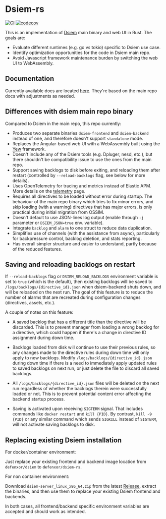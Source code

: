 # Dsiem-rs

[![CI](https://github.com/defenxor/dsiem-rs/actions/workflows/publish.yml/badge.svg)](https://github.com/defenxor/dsiem-rs/actions/workflows/publish.yml) 
[![codecov](https://codecov.io/gh/defenxor/dsiem-rs/graph/badge.svg?token=XC9ARCJAII)](https://codecov.io/gh/defenxor/dsiem-rs)

This is an implementation of [Dsiem](https://github.com/defenxor/dsiem) main binary and web UI in Rust. The goals are:

- Evaluate different runtimes (e.g. go vs tokio) specific to Dsiem use case.
- Identify optimization opportunities for the code in Dsiem main repo.
- Avoid Javascript framework maintenance burden by switching the web UI to WebAssembly.

## Documentation

Currently available docs are located [here](https://github.com/defenxor/dsiem-rs/tree/master/docs). They're based on the main repo docs with adjustments as needed.

## Differences with dsiem main repo binary

Compared to Dsiem in the main repo, this repo currently:

- Produces two separate binaries `dsiem-frontend` and `dsiem-backend` instead of one, and therefore doesn't support `standalone` mode.
- Replaces the Angular-based web UI with a WebAssembly built using the [Yew](https://yew.rs) framework.
- Doesn't include any of the Dsiem tools (e.g. Dpluger, nesd, etc.), but there shouldn't be compatibility issue to use the ones from the main repo.
- Support saving backlogs to disk before exiting, and reloading them after restart (controlled by `--reload-backlogs` flag, see below for more details).
- Uses OpenTelemetry for tracing and metrics instead of Elastic APM. More details on the [telemetry](./docs/telemetry.md) page.
- Requires all directives to be loaded without error during startup. The behaviour of the main repo binary which tries to fix minor errors, and skip loading (with a warning) directives that has major errors, is only practical during initial migration from OSSIM.
- Doesn't default to use JSON-lines log output (enable through `-j` parameter or `DSIEM_JSON=true` env. variable).
- Integrate `backlog` and `alarm` to one struct to reduce data duplication.
- Simplifies use of channels (with the assistance from async), particularly for backpressure control, backlog deletion, and stats reporting.
- Has overall simpler structure and easier to understand, partly because of the reduced features.

## Saving and reloading backlogs on restart

If `--reload-backlogs` flag or `DSIEM_RELOAD_BACKLOGS` environment variable is set to `true` (which is the default), then existing backlogs 
will be saved to `/logs/backlogs/{directive_id}.json` when dsiem-backend shuts down, and will be reloaded on the next run. The goal of this feature is to reduce the number of alarms that are recreated during configuration changes (directives, assets, etc.).

A couple of notes on this feature:

- A saved backlog that has a different title than the directive will be discarded. This is to prevent manager from loading a wrong backlog for a directive, which could happen if there's a change in directive ID assignment during down time.

- Backlogs loaded from disk will continue to use their previous rules, so any changes made to the directive rules during down time will only apply to new backlogs.
  Modify `/logs/backlogs/{directive_id}.json` during down time if there is a need to immediately apply updated rules to saved backlogs on next run, or just delete the file to discard all saved backlogs.

- All `/logs/backlogs/{directive_id}.json` files will be deleted on the next run regardless of whether the backlogs therein were successfully loaded or not. This is to prevent potential content error affecting the backend startup process.

- Saving is activated upon receiving `SIGTERM` signal. That includes commands like `docker restart` and `kill {PID}`. By contrast, `kill -9 {PID}` or any similar command which sends `SIGKILL` instead of `SIGTERM`, will not activate saving backlogs to disk.

## Replacing existing Dsiem installation

For docker/container environment:

Just replace your existing frontend and backend image location from `defenxor/dsiem` to `defenxor/dsiem-rs`. 

For non container environment:

Download `dsiem-server_linux_x86_64.zip` from the latest [Release](https://github.com/defenxor/dsiem-rs/releases), extract the binaries, and then use them to replace your existing Dsiem frontend and backends.  

In both cases, all frontend/backend specific environment variables are accepted and should work as intended.

